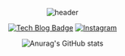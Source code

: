 <div align="center">

 ![header](https://capsule-render.vercel.app/api?type=shark?&color=_)
 
[![Tech Blog Badge](http://img.shields.io/badge/-Tech%20blog-black?style=flat-square&logo=Tistory&link=https://jkadv.tistory.com/)](https://jkadv.tistory.com/)   [![Instagram](https://img.shields.io/badge/Instagram-E4405F.svg?&style=flat-square&logo=Instagram&logoColor=white&link=https://www.instagram.com/jaykay_j/)](https://www.instagram.com/jaykay_j/)


  
  ![Anurag's GitHub stats](https://github-readme-stats.vercel.app/api?username=jaekyeong1&theme=blue-green&show_icons=true)
  
</div>
